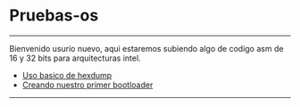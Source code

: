 # Pruebas-os

---
Bienvenido usurio nuevo, aqui estaremos subiendo algo de codigo asm de 16 y 32 bits  para arquitecturas intel.

- [Uso basico de hexdump](./hexdump-basic/hexdump_uso_basico.md)
- [Creando nuestro primer bootloader](./bootloader_de_prueba/README.md)


----